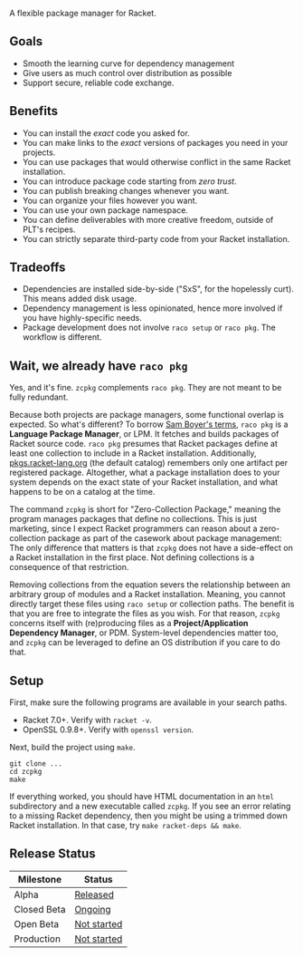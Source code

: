 A flexible package manager for Racket.

## Goals

* Smooth the learning curve for dependency management
* Give users as much control over distribution as possible
* Support secure, reliable code exchange.


## Benefits

* You can install the _exact_ code you asked for.
* You can make links to the _exact_ versions of packages you need in your projects.
* You can use packages that would otherwise conflict in the same Racket installation.
* You can introduce package code starting from _zero trust_.
* You can publish breaking changes whenever you want.
* You can organize your files however you want.
* You can use your own package namespace.
* You can define deliverables with more creative freedom, outside of PLT's recipes.
* You can strictly separate third-party code from your Racket installation.


## Tradeoffs

* Dependencies are installed side-by-side ("SxS", for the hopelessly curt). This means added disk usage.
* Dependency management is less opinionated, hence more involved if you have highly-specific needs.
* Package development does not involve `raco setup` or `raco pkg`. The workflow is different.


## Wait, we already have `raco pkg`

Yes, and it's fine. `zcpkg` complements `raco pkg`. They are not meant
to be fully redundant.

Because both projects are package managers, some functional overlap is
expected. So what's different? To borrow [Sam Boyer's terms][boyer],
`raco pkg` is a **Language Package Manager**, or LPM.  It fetches and
builds packages of Racket source code. `raco pkg` presumes that Racket
packages define at least one collection to include in a Racket
installation. Additionally,
[pkgs.racket-lang.org](https://pkgs.racket-lang.org) (the default
catalog) remembers only one artifact per registered
package. Altogether, what a package installation does to your system
depends on the exact state of your Racket installation, and what
happens to be on a catalog at the time.

The command `zcpkg` is short for "Zero-Collection Package," meaning
the program manages packages that define no collections. This is just
marketing, since I expect Racket programmers can reason about a
zero-collection package as part of the casework about package
management: The only difference that matters is that `zcpkg` does not
have a side-effect on a Racket installation in the first place. Not
defining collections is a consequence of that restriction.

Removing collections from the equation severs the relationship between
an arbitrary group of modules and a Racket installation. Meaning, you
cannot directly target these files using `raco setup` or collection
paths. The benefit is that you are free to integrate the files as you
wish. For that reason, `zcpkg` concerns itself with (re)producing
files as a **Project/Application Dependency Manager**, or
PDM. System-level dependencies matter too, and `zcpkg` can be
leveraged to define an OS distribution if you care to do that.

[boyer]: https://medium.com/@sdboyer/so-you-want-to-write-a-package-manager-4ae9c17d9527


## Setup

First, make sure the following programs are available in your search paths.

* Racket 7.0+. Verify with `racket -v`.
* OpenSSL 0.9.8+. Verify with `openssl version`.

Next, build the project using `make`.

```console
git clone ...
cd zcpkg
make
```

If everything worked, you should have HTML documentation in an `html`
subdirectory and a new executable called `zcpkg`. If you see an error
relating to a missing Racket dependency, then you might be using a
trimmed down Racket installation. In that case, try `make racket-deps
&& make`.


## Release Status

| Milestone   | Status                                                                |
| ----------- | --------------------------------------------------------------------- |
| Alpha       | [Released](https://github.com/zyrolasting/zcpkg/releases/tag/alpha)   |
| Closed Beta | [Ongoing](https://github.com/zyrolasting/zcpkg/milestone/1)           |
| Open Beta   | [Not started](https://github.com/zyrolasting/zcpkg/milestone/2)       |
| Production  | [Not started](https://github.com/zyrolasting/zcpkg/milestone/3)       |

